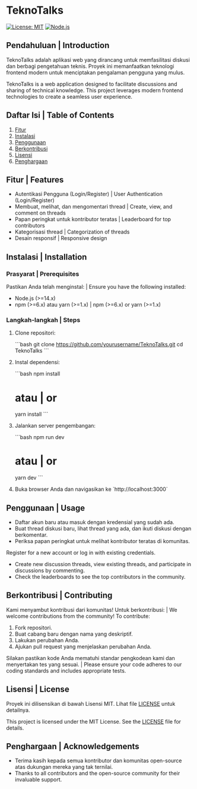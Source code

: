 
# TeknoTalks

[![License: MIT](https://img.shields.io/badge/License-MIT-yellow.svg)](https://opensource.org/licenses/MIT)
[![Node.js](https://img.shields.io/badge/Node.js-14.x-brightgreen.svg)](https://nodejs.org/)

## Pendahuluan | Introduction

TeknoTalks adalah aplikasi web yang dirancang untuk memfasilitasi diskusi dan berbagi pengetahuan teknis. Proyek ini memanfaatkan teknologi frontend modern untuk menciptakan pengalaman pengguna yang mulus.

TeknoTalks is a web application designed to facilitate discussions and sharing of technical knowledge. This project leverages modern frontend technologies to create a seamless user experience.

## Daftar Isi | Table of Contents

1. [Fitur](#fitur--features)
2. [Instalasi](#instalasi--installation)
3. [Penggunaan](#penggunaan--usage)
4. [Berkontribusi](#berkontribusi--contributing)
5. [Lisensi](#lisensi--license)
6. [Penghargaan](#penghargaan--acknowledgements)

## Fitur | Features

- Autentikasi Pengguna (Login/Register) | User Authentication (Login/Register)
- Membuat, melihat, dan mengomentari thread | Create, view, and comment on threads
- Papan peringkat untuk kontributor teratas | Leaderboard for top contributors
- Kategorisasi thread | Categorization of threads
- Desain responsif | Responsive design

## Instalasi | Installation

### Prasyarat | Prerequisites

Pastikan Anda telah menginstal: | Ensure you have the following installed:

- Node.js (>=14.x)
- npm (>=6.x) atau yarn (>=1.x) | npm (>=6.x) or yarn (>=1.x)

### Langkah-langkah | Steps

1. Clone repositori:

    \`\`\`bash
    git clone https://github.com/yourusername/TeknoTalks.git
    cd TeknoTalks
    \`\`\`

2. Instal dependensi:

    \`\`\`bash
    npm install
    # atau | or
    yarn install
    \`\`\`

3. Jalankan server pengembangan:

    \`\`\`bash
    npm run dev
    # atau | or
    yarn dev
    \`\`\`

4. Buka browser Anda dan navigasikan ke \`http://localhost:3000\`

## Penggunaan | Usage

- Daftar akun baru atau masuk dengan kredensial yang sudah ada.
- Buat thread diskusi baru, lihat thread yang ada, dan ikuti diskusi dengan berkomentar.
- Periksa papan peringkat untuk melihat kontributor teratas di komunitas.

Register for a new account or log in with existing credentials.
- Create new discussion threads, view existing threads, and participate in discussions by commenting.
- Check the leaderboards to see the top contributors in the community.

## Berkontribusi | Contributing

Kami menyambut kontribusi dari komunitas! Untuk berkontribusi: | We welcome contributions from the community! To contribute:

1. Fork repositori.
2. Buat cabang baru dengan nama yang deskriptif.
3. Lakukan perubahan Anda.
4. Ajukan pull request yang menjelaskan perubahan Anda.

Silakan pastikan kode Anda mematuhi standar pengkodean kami dan menyertakan tes yang sesuai. | Please ensure your code adheres to our coding standards and includes appropriate tests.

## Lisensi | License

Proyek ini dilisensikan di bawah Lisensi MIT. Lihat file [LICENSE](LICENSE) untuk detailnya.

This project is licensed under the MIT License. See the [LICENSE](LICENSE) file for details.

## Penghargaan | Acknowledgements

- Terima kasih kepada semua kontributor dan komunitas open-source atas dukungan mereka yang tak ternilai.
- Thanks to all contributors and the open-source community for their invaluable support.
